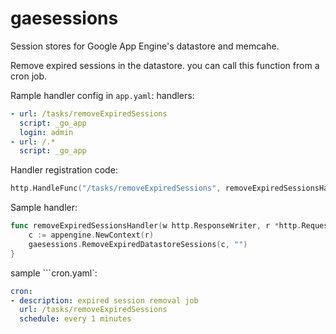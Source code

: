 gaesessions
===========

Session stores for Google App Engine's datastore and memcahe.

Remove expired sessions in the datastore. you can call this function from a cron job.

Rample handler config in `app.yaml`: handlers:

```yaml
- url: /tasks/removeExpiredSessions
  script: _go_app
  login: admin
- url: /.*
  script: _go_app
```

Handler registration code:

```go
http.HandleFunc("/tasks/removeExpiredSessions", removeExpiredSessionsHandler)
```

Sample handler:

```go
func removeExpiredSessionsHandler(w http.ResponseWriter, r *http.Request) {
	c := appengine.NewContext(r)
	gaesessions.RemoveExpiredDatastoreSessions(c, "")
}
```

sample ```cron.yaml`:

```yaml
cron:
- description: expired session removal job
  url: /tasks/removeExpiredSessions
  schedule: every 1 minutes
```
